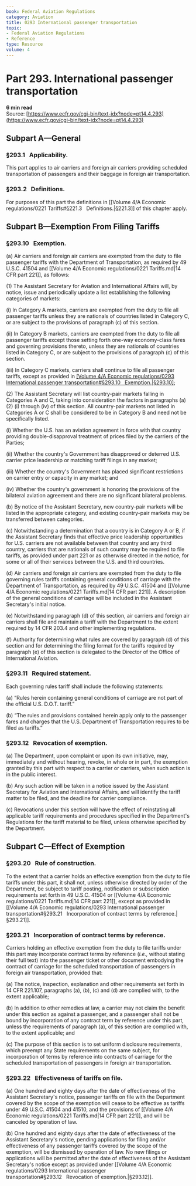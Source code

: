 ```yaml
---
book: Federal Aviation Regulations
category: Aviation
title: 0293 International passenger transportation
topic:
- Federal Aviation Regulations
- Reference
type: Resource
volume: 4
---
```


# Part 293. International passenger transportation
**6 min read**  
Source: [https://www.ecfr.gov/cgi-bin/text-idx?node=pt14.4.293](https://www.ecfr.gov/cgi-bin/text-idx?node=pt14.4.293)

<div>

## Subpart A—General

### §293.1   Applicability.

This part applies to air carriers and foreign air carriers providing scheduled transportation of passengers and their baggage in foreign air transportation.

### §293.2   Definitions.

For purposes of this part the definitions in [[Volume 4/A Economic regulations/0221 Tariffs#§221.3   Definitions.|§221.3]] of this chapter apply.

## Subpart B—Exemption From Filing Tariffs

### §293.10   Exemption.

\(a\) Air carriers and foreign air carriers are exempted from the duty to file passenger tariffs with the Department of Transportation, as required by 49 U.S.C. 41504 and [[Volume 4/A Economic regulations/0221 Tariffs.md|14 CFR part 221]], as follows:

\(1\) The Assistant Secretary for Aviation and International Affairs will, by notice, issue and periodically update a list establishing the following categories of markets:

\(i\) In Category A markets, carriers are exempted from the duty to file all passenger tariffs unless they are nationals of countries listed in Category C, or are subject to the provisions of paragraph (c) of this section.

\(ii\) In Category B markets, carriers are exempted from the duty to file all passenger tariffs except those setting forth one-way economy-class fares and governing provisions thereto, unless they are nationals of countries listed in Category C, or are subject to the provisions of paragraph (c) of this section.

\(iii\) In Category C markets, carriers shall continue to file all passenger tariffs, except as provided in [[Volume 4/A Economic regulations/0293 International passenger transportation#§293.10   Exemption.|§293.10]](b);

\(2\) The Assistant Secretary will list country-pair markets falling in Categories A and C, taking into consideration the factors in paragraphs (a)(2) (i) through (iv) of this section. All country-pair markets not listed in Categories A or C shall be considered to be in Category B and need not be specifically listed.

\(i\) Whether the U.S. has an aviation agreement in force with that country providing double-disapproval treatment of prices filed by the carriers of the Parties;

\(ii\) Whether the country's Government has disapproved or deterred U.S. carrier price leadership or matching tariff filings in any market;

\(iii\) Whether the country's Government has placed significant restrictions on carrier entry or capacity in any market; and

\(iv\) Whether the country's government is honoring the provisions of the bilateral aviation agreement and there are no significant bilateral problems.

\(b\) By notice of the Assistant Secretary, new country-pair markets will be listed in the appropriate category, and existing country-pair markets may be transferred between categories.

\(c\) Notwithstanding a determination that a country is in Category A or B, if the Assistant Secretary finds that effective price leadership opportunities for U.S. carriers are not available between that country and any third country, carriers that are nationals of such country may be required to file tariffs, as provided under part 221 or as otherwise directed in the notice, for some or all of their services between the U.S. and third countries.

\(d\) Air carriers and foreign air carriers are exempted from the duty to file governing rules tariffs containing general conditions of carriage with the Department of Transportation, as required by 49 U.S.C. 41504 and [[Volume 4/A Economic regulations/0221 Tariffs.md|14 CFR part 221]]. A description of the general conditions of carriage will be included in the Assistant Secretary's initial notice.

\(e\) Notwithstanding paragraph (d) of this section, air carriers and foreign air carriers shall file and maintain a tariff with the Department to the extent required by 14 CFR 203.4 and other implementing regulations.

\(f\) Authority for determining what rules are covered by paragraph (d) of this section and for determining the filing format for the tariffs required by paragraph (e) of this section is delegated to the Director of the Office of International Aviation.

### §293.11   Required statement.

Each governing rules tariff shall include the following statements:

\(a\) “Rules herein containing general conditions of carriage are not part of the official U.S. D.O.T. tariff.”

\(b\) “The rules and provisions contained herein apply only to the passenger fares and charges that the U.S. Department of Transportation requires to be filed as tariffs.”

### §293.12   Revocation of exemption.

\(a\) The Department, upon complaint or upon its own initiative, may, immediately and without hearing, revoke, in whole or in part, the exemption granted by this part with respect to a carrier or carriers, when such action is in the public interest.

\(b\) Any such action will be taken in a notice issued by the Assistant Secretary for Aviation and International Affairs, and will identify the tariff matter to be filed, and the deadline for carrier compliance.

\(c\) Revocations under this section will have the effect of reinstating all applicable tariff requirements and procedures specified in the Department's Regulations for the tariff material to be filed, unless otherwise specified by the Department.

## Subpart C—Effect of Exemption

### §293.20   Rule of construction.

To the extent that a carrier holds an effective exemption from the duty to file tariffs under this part, it shall not, unless otherwise directed by order of the Department, be subject to tariff posting, notification or subscription requirements set forth in 49 U.S.C. 41504 or [[Volume 4/A Economic regulations/0221 Tariffs.md|14 CFR part 221]], except as provided in [[Volume 4/A Economic regulations/0293 International passenger transportation#§293.21   Incorporation of contract terms by reference.|§293.21]].

### §293.21   Incorporation of contract terms by reference.

Carriers holding an effective exemption from the duty to file tariffs under this part may incorporate contract terms by reference (*i.e.,* without stating their full text) into the passenger ticket or other document embodying the contract of carriage for the scheduled transportation of passengers in foreign air transportation, provided that:

\(a\) The notice, inspection, explanation and other requirements set forth in 14 CFR 221.107, paragraphs (a), (b), (c) and (d) are complied with, to the extent applicable;

\(b\) In addition to other remedies at law, a carrier may not claim the benefit under this section as against a passenger, and a passenger shall not be bound by incorporation of any contract term by reference under this part, unless the requirements of paragraph (a), of this section are complied with, to the extent applicable; and

\(c\) The purpose of this section is to set uniform disclosure requirements, which preempt any State requirements on the same subject, for incorporation of terms by reference into contracts of carriage for the scheduled transportation of passengers in foreign air transportation.

### §293.22   Effectiveness of tariffs on file.

\(a\) One hundred and eighty days after the date of effectiveness of the Assistant Secretary's notice, passenger tariffs on file with the Department covered by the scope of the exemption will cease to be effective as tariffs under 49 U.S.C. 41504 and 41510, and the provisions of [[Volume 4/A Economic regulations/0221 Tariffs.md|14 CFR part 221]], and will be canceled by operation of law.

\(b\) One hundred and eighty days after the date of effectiveness of the Assistant Secretary's notice, pending applications for filing and/or effectiveness of any passenger tariffs covered by the scope of the exemption, will be dismissed by operation of law. No new filings or applications will be permitted after the date of effectiveness of the Assistant Secretary's notice except as provided under [[Volume 4/A Economic regulations/0293 International passenger transportation#§293.12   Revocation of exemption.|§293.12]].

</div>
